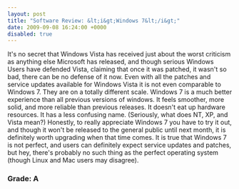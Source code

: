 ```yaml
---
layout: post
title: "Software Review: &lt;i&gt;Windows 7&lt;/i&gt;"
date: 2009-09-08 16:24:00 +0000
disabled: true
---
```

It's no secret that Windows Vista has received just about the worst criticism as anything else Microsoft has released, and though serious Windows Users have defended Vista, claiming that once it was patched, it wasn't so bad, there can be no defense of it now. Even with all the patches and service updates available for Windows Vista it is not even comparable to Windows 7. They are on a totally different scale.
Windows 7 is a much better experience than all previous versions of windows. It feels smoother, more solid, and more reliable than previous releases. It doesn't eat up hardware resources. It has a less confusing name. (Seriously, what does NT, XP, and Vista mean?) Honestly, to really appreciate Windows 7 you have to try it out, and though it won't be released to the general public until next month, it is definitely worth upgrading when that time comes.
It is true that Windows 7 is not perfect, and users can definitely expect service updates and patches, but hey, there's probably no such thing as the perfect operating system (though Linux and Mac users may disagree).
<h3>Grade: A</h3>

